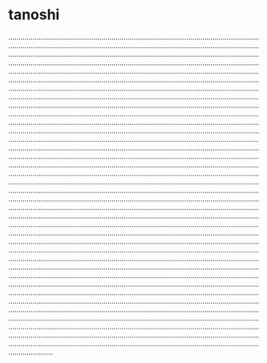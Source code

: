 # tanoshi

..................................................................................................................................................................................................................................................................................................................................................................................................................................................................................................................................................................................................................................................................................................................................................................................................................................................................................................................................................................................................................................................................................................................................................................................................................................................................................................................................................................................................................................................................................................................................................................................................................................................................................................................................................................................................................................................................................................................................................................................................................................................................................................................................................................................................................................................................................................................................................................................................................................................................................................................................................................................................................................................................................................................................................................................................................................................................................................................................................................................................................................................................................................................................................................................................................................................................................................................................................................................................................................................................................................................................................................................................................................................................................................................................................................................................................................................................................................................................................................................................................................................................................................................................................................................................................................................................................................................................................................................................................................................................................................................................................................................................................................................................................................................................................................................................